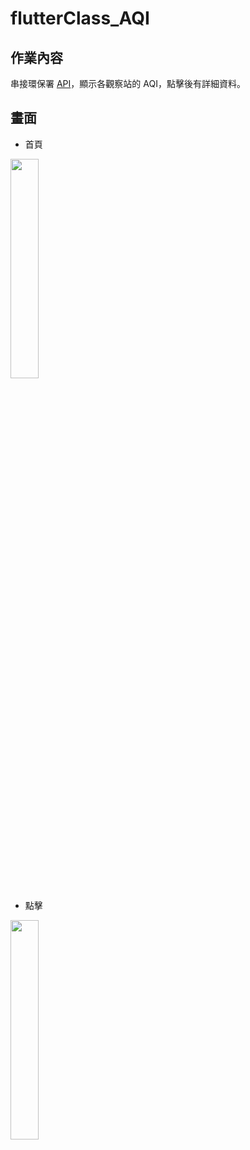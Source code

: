 # flutterClass_AQI

## 作業內容
串接環保署 [API](https://opendata.epa.gov.tw/Data/Contents/AQI/?SortField=2)，顯示各觀察站的 AQI，點擊後有詳細資料。


## 畫面
- 首頁
<img src="https://i.imgur.com/iUiIToX.png" width=30% />

- 點擊
<img src="https://i.imgur.com/mvNiPZY.png" width=30% />

